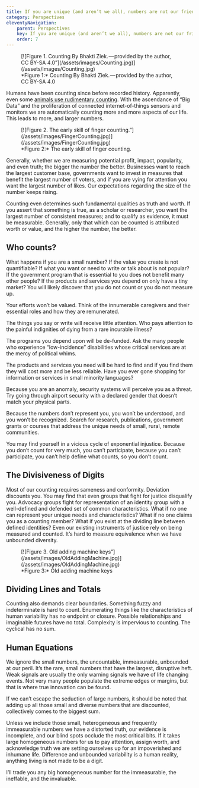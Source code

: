 ```yaml
---
title: If you are unique (and aren’t we all), numbers are not our friends
category: Perspectives
eleventyNavigation:
    parent: Perspectives
    key: If you are unique (and aren’t we all), numbers are not our friends
    order: 7
---
```


<figure>
<a name="Figure1"></a> [![Figure 1. Counting By Bhakti Ziek. — provided by the author, CC BY-SA 4.0”](/assets/images/Counting.jpg)](/assets/images/Counting.jpg)
<figcaption>
*Figure 1:* Counting By Bhakti Ziek. — provided by the author, CC BY-SA 4.0
</figcaption>
</figure>

Humans have been counting since before recorded history. Apparently, even some [animals use rudimentary
counting](http://www.bbc.com/future/story/20121128-animals-that-can-count). With the ascendance of “Big Data” and the
proliferation of connected internet-of-things sensors and monitors we are automatically counting more and more aspects
of our life. This leads to more, and larger numbers.

<figure>
<a name="Figure2"></a> [![Figure 2. The early skill of finger counting.”](/assets/images/FingerCounting.jpg)](/assets/images/FingerCounting.jpg)
<figcaption>
*Figure 2:* The early skill of finger counting.
</figcaption>
</figure>

Generally, whether we are measuring potential profit, impact, popularity, and even truth; the bigger the number the
better. Businesses want to reach the largest customer base, governments want to invest in measures that benefit the
largest number of voters, and if you are vying for attention you want the largest number of likes. Our expectations
regarding the size of the number keeps rising.

Counting even determines such fundamental qualities as truth and worth. If you assert that something is true, as a
scholar or researcher, you want the largest number of consistent measures; and to qualify as evidence, it must be
measurable. Generally, only that which can be counted is attributed worth or value, and the higher the number, the
better.

## Who counts?

What happens if you are a small number? If the value you create is not quantifiable? If what you want or need to write
or talk about is not popular? If the government program that is essential to you does not benefit many other people? If
the products and services you depend on only have a tiny market? You will likely discover that you do not count or you
do not measure up.

Your efforts won’t be valued. Think of the innumerable caregivers and their essential roles and how they are
remunerated.

The things you say or write will receive little attention. Who pays attention to the painful indignities of dying from a
rare incurable illness?

The programs you depend upon will be de-funded. Ask the many people who experience “low-incidence” disabilities whose
critical services are at the mercy of political whims.

The products and services you need will be hard to find and if you find them they will cost more and be less reliable.
Have you ever gone shopping for information or services in small minority languages?

Because you are an anomaly, security systems will perceive you as a threat. Try going through airport security with a
declared gender that doesn’t match your physical parts.

Because the numbers don’t represent you, you won’t be understood, and you won’t be recognized. Search for research,
publications, government grants or courses that address the unique needs of small, rural, remote communities.

You may find yourself in a vicious cycle of exponential injustice. Because you don’t count for very much, you can’t
participate, because you can’t participate, you can’t help define what counts, so you don’t count.

## The Divisiveness of Digits

Most of our counting requires sameness and conformity. Deviation discounts you. You may find that even groups that fight
for justice disqualify you. Advocacy groups fight for representation of an identity group with a well-defined and
defended set of common characteristics. What if no one can represent your unique needs and characteristics? What if no
one claims you as a counting member? What if you exist at the dividing line between defined identities? Even our
existing instruments of justice rely on being measured and counted. It’s hard to measure equivalence when we have
unbounded diversity.

<figure>
<a name="Figure3"></a> [![Figure 3. Old adding machine keys”](/assets/images/OldAddingMachine.jpg)](/assets/images/OldAddingMachine.jpg)
<figcaption>
*Figure 3:* Old adding machine keys
</figcaption>
</figure>

## Dividing Lines and Totals

Counting also demands clear boundaries. Something fuzzy and indeterminate is hard to count. Enumerating things like the
characteristics of human variability has no endpoint or closure. Possible relationships and imaginable futures have no
total. Complexity is impervious to counting. The cyclical has no sum.

## Human Equations

We ignore the small numbers, the uncountable, immeasurable, unbounded at our peril. It’s the rare, small numbers that
have the largest, disruptive heft. Weak signals are usually the only warning signals we have of life changing events.
Not very many people populate the extreme edges or margins, but that is where true innovation can be found.

If we can’t escape the seduction of large numbers, it should be noted that adding up all those small and diverse numbers
that are discounted, collectively comes to the biggest sum.

Unless we include those small, heterogeneous and frequently immeasurable numbers we have a distorted truth, our evidence
is incomplete, and our blind spots occlude the most critical bits. If it takes large homogeneous numbers for us to pay
attention, assign worth, and acknowledge truth we are setting ourselves up for an impoverished and inhumane life.
Difference and unbounded variability is a human reality, anything living is not made to be a digit.

I’ll trade you any big homogeneous number for the immeasurable, the ineffable, and the invaluable.
